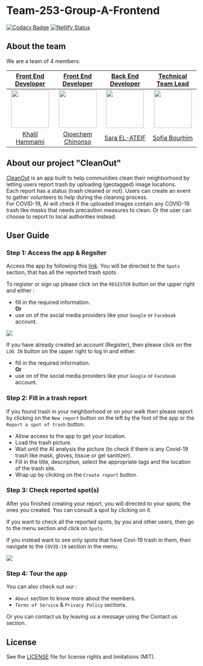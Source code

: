 # Team-253-Group-A-Frontend

[![Codacy Badge](https://api.codacy.com/project/badge/Grade/4f2d4d4adcda432290b07a179fab3e86)](https://app.codacy.com/gh/BuildForSDGCohort2/Team-253-Group-A-Frontend?utm_source=github.com&utm_medium=referral&utm_content=BuildForSDGCohort2/Team-253-Group-A-Frontend&utm_campaign=Badge_Grade_Dashboard)
[![Netlify Status](https://api.netlify.com/api/v1/badges/2b9a8ed1-cb18-488f-acd2-05a2a33b3218/deploy-status)](https://app.netlify.com/sites/awesome-jang-7f1fc2/deploys)

## About the team

We are a team of 4 members: 

|[Front End Developer](https://github.com/BuildForSDGCohort2/Team-253-Group-A-Frontend)|[Front End Developer](https://github.com/BuildForSDGCohort2/Team-253-Group-A-Frontend)| [Back End Developer](https://github.com/BuildForSDGCohort2/Team-253-Group-A-Backend)|[Technical Team Lead](https://github.com/BuildForSDGCohort2/Team-253-Group-A-Backend)|
|:-------------------------:|:-------------------------:|:-------------------------:|:-------------------------:|
|<img src="https://avatars1.githubusercontent.com/u/297917?s=460&v=4" width="100px" height="100px"> |  <img src="https://avatars2.githubusercontent.com/u/46009285?s=460&v=4" width="100px" height="100px"> | <img src="https://avatars2.githubusercontent.com/u/27445092?s=460&u=349cffccfccda38293e4aab20868a77b60079274&v=4" width="100px" height="100px"> | <img src="https://avatars1.githubusercontent.com/u/45902355?s=460&u=ffbc0cc593f575d67140e4197eec449a412a08c9v=4" width="100px" height="100px">|
|[Khalil Hammami](https://github.com/khammami)| [Ojoechem Chinonso](https://github.com/ChinonsoIg) | [Sara EL-ATEIF](https://github.com/elateifsara)| [Sofia Bourhim](https://github.com/SofiaBee-W) |

## About our project "CleanOut"

[CleanOut](https://awesome-jang-7f1fc2.netlify.app/) is an app built to help communities clean their neighborhood by letting users report trash by uploading (geotagged) image locations.  
Each report has a status (trash cleaned or not). Users can create an event to gather volunteers to help during the cleaning process.  
For COVID-19, AI will check if the uploaded images contain any COVID-19 trash like masks that needs precaution measures to clean. Or the user can choose to report to local authorities instead.

## User Guide

### Step 1: Access the app & Regsiter

Access the app by following this [link](https://awesome-jang-7f1fc2.netlify.app/).
You will be directed to the `Spots` section, that has all the reported trash spots.

To register or sign up please click on the `REGISTER` button on the upper right and either :  

- fill in the required information.        
  **Or**
- use on of the social media providers like your `Google` or `Facebook` account.   

<img src="https://github.com/BuildForSDGCohort2/Team-253-Group-A-Backend/blob/develop/assets/1.gif">

If you have already created an account (Register), then please click on the `LOG IN` button on the upper right to log in and either:  

- fill in the required information.    
  **Or**  
- use on of the social media providers like your `Google` or `Facebook` account.    

### Step 2: Fill in a trash report

If you found trash in your neighborhood or on your walk then please report by clicking on the `New report` button on the left by the foot of the app or the `Report a spot of trash` button.  

- Allow access to the app to get your location.   
- Load the trash picture.   
- Wait until the AI analysis the picture (to check if there is any Covid-19 trash like mask, gloves, tissue or gel sanitizer).   
- Fill in the title, description, select the appropriate tags and the location of the trash site.   
- Wrap up by clicking on the `Create report` button.   

### Step 3: Check reported spot(s)

After you finished creating your report, you will directed to your spots; the ones you created. You can consult a spot by clicking on it.  

If you want to check all the reported spots, by you and other users, then go to the menu section and click on `Spots`.  

If you instead want to see only spots that have Covi-19 trash in them, then navigate to the `COVID-19` section in the menu.  

<img src="https://github.com/BuildForSDGCohort2/Team-253-Group-A-Backend/blob/develop/assets/2.gif">

### Step 4: Tour the app

You can also check out our :  

- `About` section to know more about the members.    
- `Terms of Service` & `Privacy Policy` sections.    

Or you can contact us by leaving us a message using the Contact us section.

## License

See the [LICENSE](https://github.com/BuildForSDGCohort2/Team-253-Group-A-Frontend/blob/develop/LICENSE) file for license rights and limitations (MIT).
